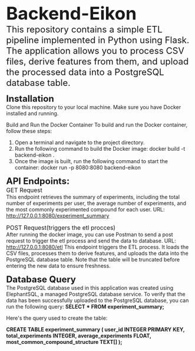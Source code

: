 <font size='7'>__Backend-Eikon__</font><br>
<font size='5'>This repository contains a simple ETL pipeline implemented in Python using Flask. The application allows you to process CSV files, derive features from them, and upload the processed data into a PostgreSQL database table.</font>

<font size='5'>__Installation__</font><br>
Clone this repository to your local machine.
Make sure you have Docker installed and running.

Build and Run the Docker Container
To build and run the Docker container, follow these steps:

1) Open a terminal and navigate to the project directory.
2) Run the following command to build the Docker image: docker build -t backend-eikon .
3) Once the image is built, run the following command to start the container: docker run -p 8080:8080 backend-eikon

<font size='5'>__API Endpoints:__</font><br>
<font size='3'>GET Request</font><br>
  This endpoint retrieves the summary of experiments, including the total number of experiments per user, the average number of experiments, and    the most commonly experimented compound for each user. URL: http://127.0.0.1:8080/experiment_summary

<font size='3'>POST Request(triggers the etl procces)</font><br>
  After running the docker image, you can use Postman to send a post request to trigger the etl process and send the data to database.              URL: http://127.0.0.1:8080/etl
  This endpoint triggers the ETL process. It loads the CSV files, processes them to derive features, and uploads the data into the PostgreSQL       database table. Note that the table will be truncated before entering the new data to ensure freshness.

<font size='5'>__Database Query__</font><br>
  The PostgreSQL database used in this application was created using ElephantSQL, a managed PostgreSQL database service.
  To verify that the data has been successfully uploaded to the PostgreSQL database, you can run the following query: 
    __SELECT * FROM experiment_summary;__

  Here's the query used to create the table:

  __CREATE TABLE experiment_summary (
    user_id INTEGER PRIMARY KEY,
    total_experiments INTEGER,
    average_experiments FLOAT,
    most_common_compound_structure TEXT[]
  );__



